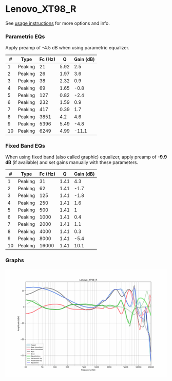 # Lenovo_XT98_R
See [usage instructions](https://github.com/jaakkopasanen/AutoEq#usage) for more options and info.

### Parametric EQs
Apply preamp of -4.5 dB when using parametric equalizer.

|   # | Type    |   Fc (Hz) |    Q |   Gain (dB) |
|-----|---------|-----------|------|-------------|
|   1 | Peaking |        21 | 5.92 |         2.5 |
|   2 | Peaking |        26 | 1.97 |         3.6 |
|   3 | Peaking |        38 | 2.32 |         0.9 |
|   4 | Peaking |        69 | 1.65 |        -0.8 |
|   5 | Peaking |       127 | 0.82 |        -2.4 |
|   6 | Peaking |       232 | 1.59 |         0.9 |
|   7 | Peaking |       417 | 0.39 |         1.7 |
|   8 | Peaking |      3851 | 4.2  |         4.6 |
|   9 | Peaking |      5396 | 5.49 |        -4.8 |
|  10 | Peaking |      6249 | 4.99 |       -11.1 |

### Fixed Band EQs
When using fixed band (also called graphic) equalizer, apply preamp of **-9.9 dB** (if available) and set gains manually with these parameters.

|   # | Type    |   Fc (Hz) |    Q |   Gain (dB) |
|-----|---------|-----------|------|-------------|
|   1 | Peaking |        31 | 1.41 |         4.3 |
|   2 | Peaking |        62 | 1.41 |        -1.7 |
|   3 | Peaking |       125 | 1.41 |        -1.8 |
|   4 | Peaking |       250 | 1.41 |         1.6 |
|   5 | Peaking |       500 | 1.41 |         1   |
|   6 | Peaking |      1000 | 1.41 |         0.4 |
|   7 | Peaking |      2000 | 1.41 |         1.1 |
|   8 | Peaking |      4000 | 1.41 |         0.3 |
|   9 | Peaking |      8000 | 1.41 |        -5.4 |
|  10 | Peaking |     16000 | 1.41 |        10.1 |

### Graphs
![](./Lenovo_XT98_R.png)
